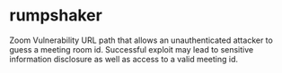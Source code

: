 # rumpshaker
Zoom Vulnerability URL path that allows an unauthenticated attacker to guess a meeting room id. Successful exploit may lead to sensitive information disclosure as well as access to a valid meeting id.     
